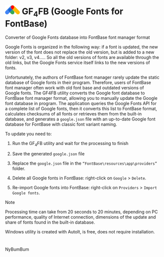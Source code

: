# ![](https://github.com/nbb1967/gf4fb/blob/main/ico/48.png) GF<sub>4</sub>FB (Google Fonts for FontBase) 

Converter of Google Fonts database into FontBase font manager format



Google Fonts is organized in the following way: if a font is updated, the new version of the font does not replace the old version, but is added to a new folder: v2, v3, v4..... So all the old versions of fonts are available through the old links, but the Google Fonts service itself links to the new versions of fonts. 

Unfortunately, the authors of FontBase font manager rarely update the static database of Google fonts in their program. Therefore, users of FontBase font manager often work with old font base and outdated versions of Google fonts. The GF4FB utility converts the Google font database to FontBase font manager format, allowing you to manually update the Google font database in program. The application queries the Google Fonts API for a complete list of Google fonts, then it converts this list to FontBase format, calculates checksums of all fonts or retrieves them from the built-in database, and generates a `google.json` file with an up-to-date Google font database for FontBase with classic font variant naming.



To update you need to:

1. Run the GF<sub>4</sub>FB utility and wait for the processing to finish

2. Save the generated `google.json` file

3. Replace the `google.json` file in the `“FontBase\resources\app\providers”` folder.

4. Delete all Google fonts in FontBase: right-click on `Google` > `Delete`.

5. Re-import Google fonts into FontBase: right-click on `Providers` > `Import Google fonts`.



> [!NOTE]
> Processing time can take from 20 seconds to 20 minutes, depending on PC performance, quality of Internet connection, dimensions of the update and share of fonts found in the built-in database.

Windows utility is created with AutoIt, is free, does not require installation.

# 
NyBumBum
